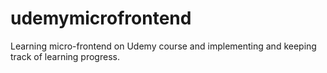 # udemymicrofrontend
Learning micro-frontend on Udemy course and implementing and keeping track of learning progress.
